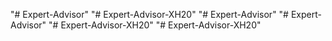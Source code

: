 "# Expert-Advisor" 
"# Expert-Advisor-XH20" 
"# Expert-Advisor" 
"# Expert-Advisor" 
"# Expert-Advisor-XH20" 
"# Expert-Advisor-XH20" 
